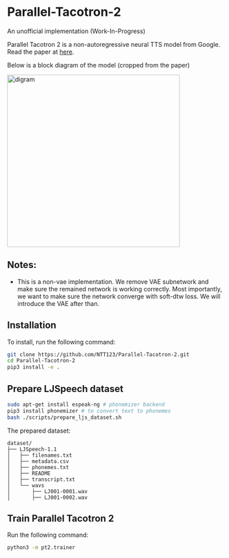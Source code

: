 # Parallel-Tacotron-2
An unofficial implementation (Work-In-Progress)

Parallel Tacotron 2 is a non-autoregressive neural TTS model from Google.
Read the paper at [here](https://arxiv.org/abs/2103.14574).


Below is a block diagram of the model (cropped from the paper)

<img src="./assets/model.png" alt="digram" width="400"/>

## Notes:

- This is a non-vae implementation. We remove VAE subnetwork and make sure the remained network is working correctly. Most importantly, we want to make sure the network converge with soft-dtw loss. We will introduce the VAE after than.


## Installation

To install, run the following command:

```sh
git clone https://github.com/NTT123/Parallel-Tacotron-2.git
cd Parallel-Tacotron-2
pip3 install -e .
```


## Prepare LJSpeech dataset

```sh
sudo apt-get install espeak-ng # phonemizer backend
pip3 install phonemizer # to convert text to phonemes
bash ./scripts/prepare_ljs_dataset.sh
```

The prepared dataset:

```
dataset/
├── LJSpeech-1.1
│   ├── filenames.txt
│   ├── metadata.csv
│   ├── phonemes.txt
│   ├── README
│   ├── transcript.txt
│   └── wavs
│       ├── LJ001-0001.wav
│       ├── LJ001-0002.wav
```


## Train Parallel Tacotron 2

Run the following command:
```sh
python3 -m pt2.trainer
```